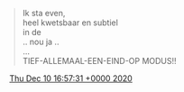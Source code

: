 > Ik sta even,   
> heel kwetsbaar en subtiel  
>  in de  
> \.\. nou ja \.\.  
> \.\.\.  
> TIEF\-ALLEMAAL\-EEN\-EIND\-OP MODUS\!\!

<img src="../../media/tweet.ico" width="12" /> [Thu Dec 10 16:57:31 +0000 2020](https://twitter.com/DromerDenker/status/1337079005279907840)